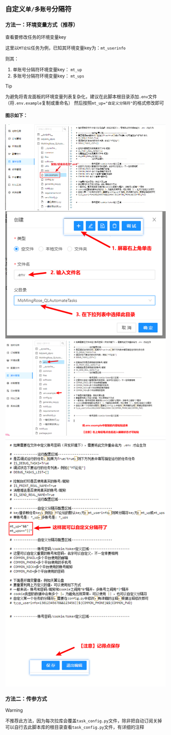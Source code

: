## 自定义`单/多账号`分隔符

### 方法一：环境变量方式（推荐）

查看要修改任务的环境变量key

这里以`MT论坛`任务为例，已知其环境变量key为：`mt_userinfo`

则其：
1. 单账号分隔符环境变量key： `mt_up`
2. 多账号分隔符环境变量key： `mt_ups`

> [!TIP]
> 为避免将青龙面板的环境变量列表复杂化，建议在此脚本根目录添加`.env`文件（将`.env.example`复制或重命名）
> 然后按照`mt_up="自定义分隔符"`的格式修改即可

#### 图示如下：
![](./images/384892490026300.png)
![](./images/385056777678900.png)
![](./images/385178162903700.png)
![](./images/385506480048300.png)



### 方法二：传参方式
> [!WARNING]
> 不推荐此方法，因为每次拉库会覆盖`task_config.py`文件，除非把自动订阅关掉
> 可以自行去此脚本库的根目录查看`task_config.py`文件，有详细的注释
